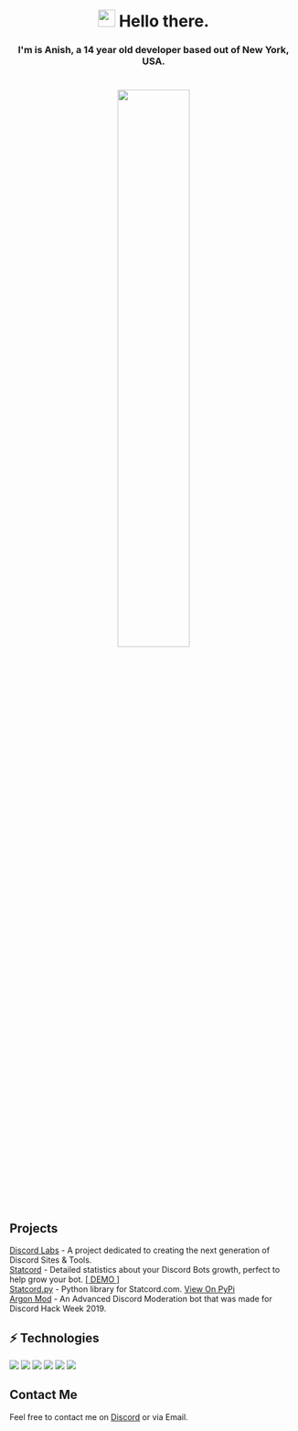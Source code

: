 <h1 align="center"> <img src="https://emojis.slackmojis.com/emojis/images/1531849430/4246/blob-sunglasses.gif?1531849430" width="30"/> Hello there.</h1>
<h3 align="center">
  I'm is Anish, a 14 year old developer based out of New York, USA.
  <br><br><br>

 <img width="50%" height="50%" src="https://github-readme-stats.vercel.app/api?username=anishanne&hide_border=true&show_icons=true&count_private=true&hide=stars&bg_color=000000&theme=dark" />
</h3>


<h2>Projects</h2>
<a href="//discordlabs.org" target="_BLANK">Discord Labs</a> - A project dedicated to creating the next generation of Discord Sites & Tools.<br>
<a href="//statcord.com" target="_BLANK">Statcord</a> - Detailed statistics about your Discord Bots growth, perfect to help grow your bot. <a href="//beta.statcord.com/demo" target="_BLANK">[ DEMO ]</a><br>
<a href="/github.com/labdiscord/statcord.py" target="_BLANK">Statcord.py</a> - Python library for Statcord.com. <a href="https://pypi.org/project/statcord.py/" target="_BLANK">View On PyPi</a><br>
<a href="https://github.com/ArgonMod/ArgonMod" target="_BLANK">Argon Mod</a> - An Advanced Discord Moderation bot that was made for Discord Hack Week 2019. 

<h2> ⚡ Technologies </h2>
<p>
  <img src="https://img.shields.io/badge/Python-3776AB?style=for-the-badge&logo=python&logoColor=white"/>
  <img src="https://img.shields.io/badge/Javascript-F0DB4F?style=for-the-badge&logo=node.js&logoColor=black"/>
  <img src="https://img.shields.io/badge/HTML-E44D26?style=for-the-badge&logo=html5&logoColor=white"/>
  <img src="https://img.shields.io/badge/NodeJS-529f44?style=for-the-badge&logo=node.js&logoColor=white"/>
  <img src="https://img.shields.io/badge/React.js-000?style=for-the-badge&logo=react&logoColor=61DBFB"/>
  <img src="https://img.shields.io/badge/Mongo%20DB-589636?style=for-the-badge&logo=mongodb&logoColor=white"/>
</p>

<h2>Contact Me</h2>

Feel free to contact me on [Discord](//discord.com/users/720034658569683086) or via Email.
